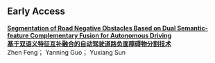 ## Early Access
**[Segmentation of Road Negative Obstacles Based on Dual Semantic-feature Complementary Fusion for Autonomous Driving](https://ieeexplore.ieee.org/document/10468640)**  
**[基于双语义特征互补融合的自动驾驶道路负面障碍物分割技术](https://github.com/Paper2Chinese/Paper2Chinese/blob/main/Journals/TIV/Early_Access/Segmentation%20of%20Road%20Negative%20Obstacles%20Based%20on%20Dual%20Semantic-feature%20Complementary%20Fusion%20for%20Autonomous%20Driving/Segmentation%20of%20Road%20Negative%20Obstacles%20Based%20on%20Dual%20Semantic-feature%20Complementary%20Fusion%20for%20Autonomous%20Driving.md)**  
Zhen Feng； Yanning Guo； Yuxiang Sun
